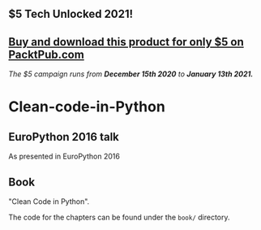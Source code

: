 ## $5 Tech Unlocked 2021!
[Buy and download this product for only $5 on PacktPub.com](https://www.packtpub.com/)
-----
*The $5 campaign         runs from __December 15th 2020__ to __January 13th 2021.__*

# Clean-code-in-Python

## EuroPython 2016 talk

As presented in EuroPython 2016

## Book

"Clean Code in Python".

The code for the chapters can be found under the ``book/`` directory.
